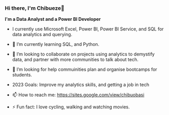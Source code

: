 ### Hi there, I'm Chibueze👋

**I'm a Data Analyst and a Power BI Developer**

- I currently use Microsoft Excel, Power BI, Power BI Service, and SQL for data analytics and querying.  

- 🌱 I’m currently learning SQL, and Python.

- 👯 I’m looking to collaborate on projects using analytics to demystify data, and partner with more communities to talk about tech.

- 🤔 I’m looking for help commuinities plan and organise bootcamps for students. 

- 2023 Goals: Improve my analytics skills, and getting a job in tech

- 📫 How to reach me: https://sites.google.com/view/chibuobasi

- ⚡ Fun fact: I love cycling, walking and watching movies.
